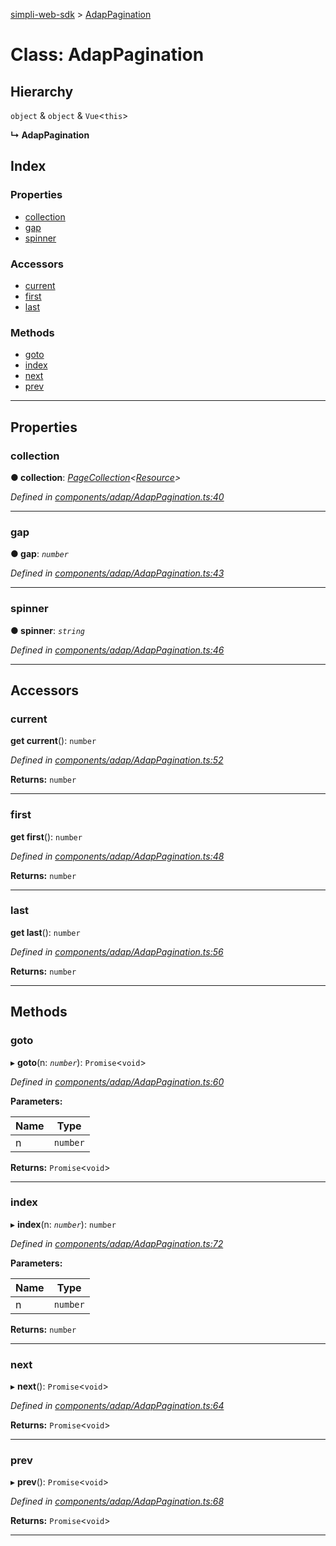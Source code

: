 [simpli-web-sdk](../README.md) > [AdapPagination](../classes/adappagination.md)

# Class: AdapPagination

## Hierarchy

 `object` & `object` & `Vue`<`this`>

**↳ AdapPagination**

## Index

### Properties

* [collection](adappagination.md#collection)
* [gap](adappagination.md#gap)
* [spinner](adappagination.md#spinner)

### Accessors

* [current](adappagination.md#current)
* [first](adappagination.md#first)
* [last](adappagination.md#last)

### Methods

* [goto](adappagination.md#goto)
* [index](adappagination.md#index)
* [next](adappagination.md#next)
* [prev](adappagination.md#prev)

---

## Properties

<a id="collection"></a>

###  collection

**● collection**: *[PageCollection](pagecollection.md)<[Resource](resource.md)>*

*Defined in [components/adap/AdapPagination.ts:40](https://github.com/simplitech/simpli-web-sdk/blob/4ed922b/src/components/adap/AdapPagination.ts#L40)*

___
<a id="gap"></a>

###  gap

**● gap**: *`number`*

*Defined in [components/adap/AdapPagination.ts:43](https://github.com/simplitech/simpli-web-sdk/blob/4ed922b/src/components/adap/AdapPagination.ts#L43)*

___
<a id="spinner"></a>

###  spinner

**● spinner**: *`string`*

*Defined in [components/adap/AdapPagination.ts:46](https://github.com/simplitech/simpli-web-sdk/blob/4ed922b/src/components/adap/AdapPagination.ts#L46)*

___

## Accessors

<a id="current"></a>

###  current

**get current**(): `number`

*Defined in [components/adap/AdapPagination.ts:52](https://github.com/simplitech/simpli-web-sdk/blob/4ed922b/src/components/adap/AdapPagination.ts#L52)*

**Returns:** `number`

___
<a id="first"></a>

###  first

**get first**(): `number`

*Defined in [components/adap/AdapPagination.ts:48](https://github.com/simplitech/simpli-web-sdk/blob/4ed922b/src/components/adap/AdapPagination.ts#L48)*

**Returns:** `number`

___
<a id="last"></a>

###  last

**get last**(): `number`

*Defined in [components/adap/AdapPagination.ts:56](https://github.com/simplitech/simpli-web-sdk/blob/4ed922b/src/components/adap/AdapPagination.ts#L56)*

**Returns:** `number`

___

## Methods

<a id="goto"></a>

###  goto

▸ **goto**(n: *`number`*): `Promise`<`void`>

*Defined in [components/adap/AdapPagination.ts:60](https://github.com/simplitech/simpli-web-sdk/blob/4ed922b/src/components/adap/AdapPagination.ts#L60)*

**Parameters:**

| Name | Type |
| ------ | ------ |
| n | `number` |

**Returns:** `Promise`<`void`>

___
<a id="index"></a>

###  index

▸ **index**(n: *`number`*): `number`

*Defined in [components/adap/AdapPagination.ts:72](https://github.com/simplitech/simpli-web-sdk/blob/4ed922b/src/components/adap/AdapPagination.ts#L72)*

**Parameters:**

| Name | Type |
| ------ | ------ |
| n | `number` |

**Returns:** `number`

___
<a id="next"></a>

###  next

▸ **next**(): `Promise`<`void`>

*Defined in [components/adap/AdapPagination.ts:64](https://github.com/simplitech/simpli-web-sdk/blob/4ed922b/src/components/adap/AdapPagination.ts#L64)*

**Returns:** `Promise`<`void`>

___
<a id="prev"></a>

###  prev

▸ **prev**(): `Promise`<`void`>

*Defined in [components/adap/AdapPagination.ts:68](https://github.com/simplitech/simpli-web-sdk/blob/4ed922b/src/components/adap/AdapPagination.ts#L68)*

**Returns:** `Promise`<`void`>

___

